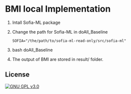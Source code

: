 # BMI local Implementation


1. Intall Sofia-ML package


2. Change the path for Sofia-ML in doAll_Baseline
	```
	SOFIA="/the/path/to/sofia-ml-read-only/src/sofia-ml"
	```

3. bash doAll_Baseline


4. The output of BMI are stored in result/ folder. 



## License

[![GNU GPL v3.0](http://www.gnu.org/graphics/gplv3-127x51.png)](http://www.gnu.org/licenses/gpl.html)
